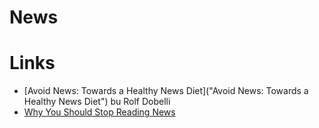 # News

# Links
* [Avoid News: Towards a Healthy News Diet]("Avoid News: Towards a Healthy News Diet") bu Rolf Dobelli
* [Why You Should Stop Reading News](https://fs.blog/2013/12/stop-reading-news/)
